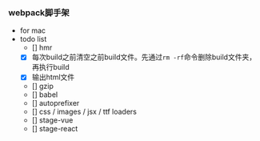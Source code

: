 ### webpack脚手架

* for mac
* todo list
  * [] hmr
  * [x] 每次build之前清空之前build文件。先通过`rm -rf`命令删除build文件夹，再执行build
  * [x] 输出html文件
  * [] gzip
  * [] babel
  * [] autoprefixer
  * [] css / images / jsx / ttf loaders
  * [] stage-vue
  * [] stage-react

